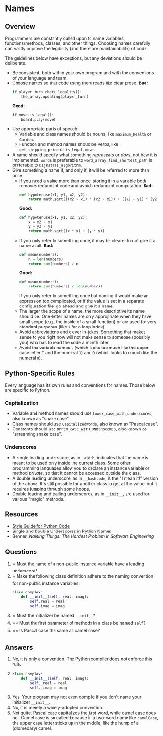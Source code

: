 # Names
## Overview
Programmers are constantly called upon to name variables, functions/methods, classes, and other things. Choosing names carefully can vastly improve the legibility (and therefore maintainability) of code.

The guidelines below have exceptions, but any deviations should be deliberate.
- Be consistent, both within your own program and with the conventions of your language and team.
- Choose names so that code using them reads like clear prose.
  **Bad:**
  ```python
  if player_turn.check_legality():
      the_array.updating(player_turn)
  ```
  **Good:**
  ```python
  if move.is_legal():
      board.play(move)
  ```
- Use appropriate parts of speech:
  - Variable and class names should be nouns, like `maximum_health` or `Garden`.
  - Function and method names shoud be verbs, like `get_shipping_price` or `is_legal_move`.
- A name should specify what something *represents* or *does*, not how it is implemented. `words` is preferable to `word_array`. `find_shortest_path` is preferable to `Dijkstras_algorithm`.
- Give something a name if, and only if, it will be referred to more than once.
  - If you need a value more than once, storing it in a variable both removes redundant code and avoids redundant computation.
    **Bad:**
    ```python
    def hypotenuse(x1, y1, x2, y2):
        return math.sqrt(((x2 - x1) * (x2 - x1)) + ((y2 - y1) * (y2 - y1)))
    ```
    **Good:**
    ```python
    def hypotenuse(x1, y1, x2, y2):
        x = x2 - x1
        y = y2 - y1
        return math.sqrt((x * x) + (y * y))
    ```
  - If you only refer to something once, it may be clearer to not give it a name at all.
    **Bad:**
    ```python
    def mean(numbers):
        n = len(numbers)
        return sum(numbers) / n
    ```
    **Good:**
    ```python
    def mean(numbers):
        return sum(numbers) / len(numbers)
    ```
    If you only refer to something once but naming it would make an expression too complicated, or if the value is set in a separate configuration file, go ahead and give it a name.
  - The larger the scope of a name, the more descriptive its name should be. One-letter names are only appropriate when they have small scope (e.g., the inside of a small function) or are used for very standard purposes (like `i` for a loop index).
  - Avoid abbreviations and clever in-jokes. Something that makes sense to you right now will not make sense to someone (possibly you) who has to read the code a month later.
  - Avoid the variable names `l` (which looks too much like the upper-case letter `I` and the numeral `1`) and `O` (which looks too much like the numeral `0`).

## Python-Specific Rules
Every language has its own rules and conventions for names. Those below are specific to Python.

### Capitalization
- Variable and method names should use `lower_case_with_underscores`, also known as "snake case".
- Class names should use `CapitalizedWords`, also known as "Pascal case".
- Constants should use `UPPER_CASE_WITH_UNDERSCORES`, also known as "screaming snake case".

### Underscores
- A single leading underscore, as in `_width`, indicates that the name is meant to be used only inside the current class. Some other programming languages allow you to declare an instance variable or method *private*, so that it cannot be accessed outside the class.
- A double leading underscore, as in `__hashcode`, is the "I mean it!" version of the above. It's still possible for another class to get at the value, but it requires jumping through some hoops.
- Double leading and trailing underscores, as in `__init__`, are used for various "magic" methods.

## Resources
- [Style Guide for Python Code](https://peps.python.org/pep-0008/)
- [Single and Double Underscores in Python Names](https://realpython.com/python-double-underscore/)
- Benner, *Naming Things: The Hardest Problem in Software Engineering*

## Questions
1. :star: Must the name of a non-public instance variable have a leading underscore?
1. :star: Make the following class definition adhere to the naming convention for non-public instance variables.
    ```python
    class Complex:
        def __init__(self, real, imag):
            self.real = real
            self.imag = imag
    ```
1. :star: Must the initializer be named `__init__`?
1. :star::star: Must the first parameter of methods in a class be named `self`?
1. :star::star: Is Pascal case the same as camel case?

## Answers
1. No, it is only a convention. The Python compiler does not enforce this rule.
1.
    ```python
    class Complex:
        def __init__(self, real, imag):
            self._real = real
            self._imag = imag
    ```
1. Yes. Your program may not even compile if you don't name your initializer `__init__`.
1. No, it is merely a widely-adopted convention.
1. Not quite. Pascal case capitalizes the *first* word, while camel case does not. Camel case is so called because in a two-word name like `camelCase`, the upper case letter sticks up in the middle, like the hump of a (dromedary) camel.
